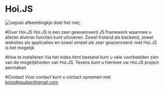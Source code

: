 # Hoi.JS
![oepsie afbeeldingkje doet het niet](https://i.ibb.co/jbR3STZ/hoi.png);

#Over Hoi.JS
Hoi.JS is een zeer geavanceerd JS framework waarmee u allerlei diverse functies kunt uitvoeren. Zowel frotend als backend, zowel websites als applicaties en zowel simpel als zeer geavanceerd: met Hoi.JS is het mogelijk

#Hoe te installeren
Via het index.html bestand kunt u vele voorbeelden zien van de mogelijkheden van Hoi.JS. Tevens kunt u hiermee uw Hoi.JS project aanmaken

#Contact
Voor contact kunt u contact opnemen met broodjesuiker@gmail.com
